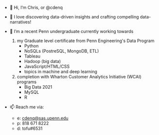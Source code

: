 - 👋 Hi, I’m Chris, or @cdenq
- 👀 I love discovering data-driven insights and crafting compelling data-narratives!

- 🌱 I’m a recent Penn undergraduate currently working towards
    1. my Graduate level certificate from Penn Engineering's Data Program
        - Python
        - NoSQLs (PostreSQL, MongoDB, ETL)
        - Tableau
        - Hadoop (big data)
        - JavaScript/HTML/CSS
        - topics in machine and deep learning
    2. completion with Wharton Customer Analytics Initiative (WCAI) programs
        - Big Data 2021
        - MySQL
        - R

- 📫 Reach me via:
    - e: cdenq@sas.upenn.edu
    - p: 818 671 8222
    - d: tofu#6531
